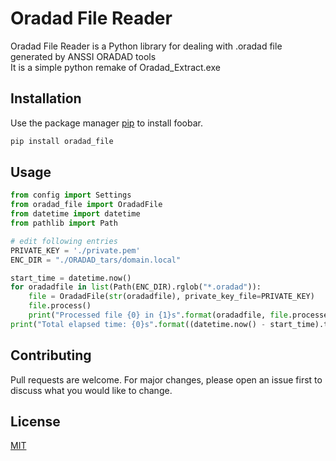 # Oradad File Reader

Oradad File Reader is a Python library for dealing with .oradad file generated by ANSSI ORADAD tools  
It is a simple python remake of Oradad_Extract.exe

## Installation

Use the package manager [pip](https://pip.pypa.io/en/stable/) to install foobar.

```bash
pip install oradad_file
```

## Usage

```python
from config import Settings
from oradad_file import OradadFile
from datetime import datetime
from pathlib import Path

# edit following entries
PRIVATE_KEY = './private.pem'
ENC_DIR = "./ORADAD_tars/domain.local"

start_time = datetime.now()
for oradadfile in list(Path(ENC_DIR).rglob("*.oradad")):
    file = OradadFile(str(oradadfile), private_key_file=PRIVATE_KEY)
    file.process()
    print("Processed file {0} in {1}s".format(oradadfile, file.processed_time.total_seconds()))
print("Total elapsed time: {0}s".format((datetime.now() - start_time).total_seconds()))
```

## Contributing
Pull requests are welcome. For major changes, please open an issue first to discuss what you would like to change.

## License
[MIT](https://choosealicense.com/licenses/mit/)
